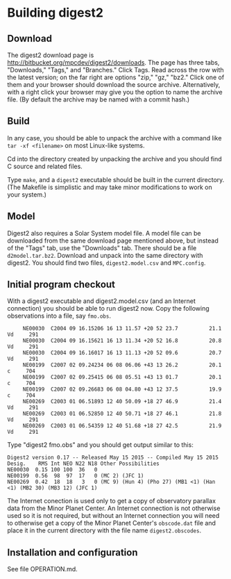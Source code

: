 # Building digest2

## Download

The digest2 download page is http://bitbucket.org/mpcdev/digest2/downloads.
The page has three tabs, "Downloads," "Tags," and "Branches."  Click Tags.
Read across the row with the latest version; on the far right are options
"zip," "gz," "bz2."  Click one of them and your browser should download the
source archive.  Alternatively, with a right click your browser may give you
the option to name the archive file.  (By default the archive may be named
with a commit hash.)

## Build

In any case, you should be able to unpack the archive with a command like
`tar -xf <filename>` on most Linux-like systems.

Cd into the directory created by unpacking the archive and you should find
C source and related files.

Type `make`, and a `digest2` executable should be built in the current
directory.  (The Makefile is simplistic and may take minor modifications
to work on your system.)

## Model

Digest2 also requires a Solar System model file.  A model file can be
downloaded from the same download page mentioned above, but instead of the
"Tags" tab, use the "Downloads" tab.  There should be a file `d2model.tar.bz2`.
Download and unpack into the same directory with digest2.  You should find
two files, `digest2.model.csv` and `MPC.config`.

## Initial program checkout

With a digest2 executable and digest2.model.csv (and an Internet connection)
you should be able to run digest2 now.  Copy the following observations into
a file, say `fmo.obs`.


```
     NE00030  C2004 09 16.15206 16 13 11.57 +20 52 23.7          21.1 Vd     291
     NE00030  C2004 09 16.15621 16 13 11.34 +20 52 16.8          20.8 Vd     291
     NE00030  C2004 09 16.16017 16 13 11.13 +20 52 09.6          20.7 Vd     291
     NE00199  C2007 02 09.24234 06 08 06.06 +43 13 26.2          20.1  c     704
     NE00199  C2007 02 09.25415 06 08 05.51 +43 13 01.7          20.1  c     704
     NE00199  C2007 02 09.26683 06 08 04.80 +43 12 37.5          19.9  c     704
     NE00269  C2003 01 06.51893 12 40 50.09 +18 27 46.9          21.4 Vd     291
     NE00269  C2003 01 06.52850 12 40 50.71 +18 27 46.1          21.8 Vd     291
     NE00269  C2003 01 06.54359 12 40 51.68 +18 27 42.5          21.9 Vd     291
```

Type "digest2 fmo.obs" and you should get output similar to this:

```
Digest2 version 0.17 -- Released May 15 2015 -- Compiled May 15 2015
Desig.    RMS Int NEO N22 N18 Other Possibilities
NE00030  0.15 100 100  36   0
NE00199  0.56  98  97  17   0 (MC 2) (JFC 1)
NE00269  0.42  18  18   3   0 (MC 9) (Hun 4) (Pho 27) (MB1 <1) (Han <1) (MB2 30) (MB3 12) (JFC 1)
```

The Internet conection is used only to get a copy of observatory parallax data
from the Minor Planet Center.  An Internet connection is not otherwise used
so it is not required, but without an Internet connection you will need to
otherwise get a copy of the Minor Planet Center's `obscode.dat` file and place
it in the current directory with the file name `digest2.obscodes`.

## Installation and configuration

See file OPERATION.md.

